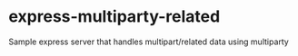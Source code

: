# express-multiparty-related
Sample express server that handles multipart/related data using multiparty
